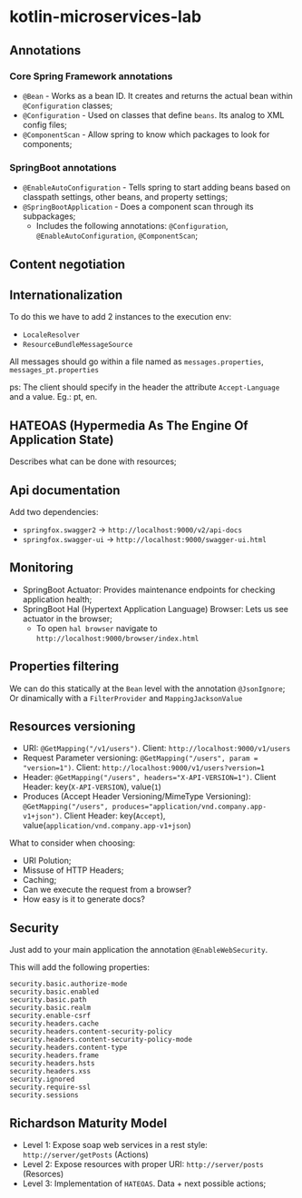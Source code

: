 # kotlin-microservices-lab

## Annotations

### Core Spring Framework annotations
- `@Bean` - Works as a bean ID. It creates and returns the actual bean within `@Configuration` classes;
- `@Configuration` - Used on classes that define `beans`. Its analog to XML config files; 
- `@ComponentScan` -  Allow spring to know which packages to look for components;

### SpringBoot annotations
- `@EnableAutoConfiguration` -  Tells spring to start adding beans based on classpath settings, other beans, and property settings;
- `@SpringBootApplication` - Does a component scan through its subpackages;
    - Includes the following annotations: `@Configuration`, `@EnableAutoConfiguration`, `@ComponentScan`;
        

## Content negotiation


## Internationalization
To do this we have to add 2 instances to the execution env:
- `LocaleResolver`
- `ResourceBundleMessageSource`

All messages should go within a file named as `messages.properties`, `messages_pt.properties` 

ps: The client should specify in the header the attribute `Accept-Language` and a value. Eg.: pt, en.

## HATEOAS (Hypermedia As The Engine Of Application State)
Describes what can be done with resources;

## Api documentation

Add two dependencies:
- `springfox.swagger2` -> `http://localhost:9000/v2/api-docs`
- `springfox.swagger-ui` -> `http://localhost:9000/swagger-ui.html`

## Monitoring
- SpringBoot Actuator: Provides maintenance endpoints for checking application health;
- SpringBoot Hal (Hypertext Application Language) Browser: Lets us see actuator in the browser;
    - To open `hal browser` navigate to `http://localhost:9000/browser/index.html`
    
## Properties filtering
We can do this statically at the `Bean` level with the annotation `@JsonIgnore`;
Or dinamically with a `FilterProvider` and `MappingJacksonValue`

## Resources versioning
- URI: `@GetMapping("/v1/users")`. Client: `http://localhost:9000/v1/users`
- Request Parameter versioning: `@GetMapping("/users", param = "version=1")`. Client: `http://localhost:9000/v1/users?version=1` 
- Header: `@GetMapping("/users", headers="X-API-VERSION=1")`. Client Header: key(`X-API-VERSION`), value(`1`)
- Produces (Accept Header Versioning/MimeType Versioning): `@GetMapping("/users", produces="application/vnd.company.app-v1+json")`. Client Header: key(`Accept`), value(`application/vnd.company.app-v1+json`)

What to consider when choosing:
- URI Polution;
- Missuse of HTTP Headers;
- Caching;
- Can we execute the request from a browser?
- How easy is it to generate docs?

## Security
Just add to your main application the annotation `@EnableWebSecurity`.

This will add the following properties:
```
security.basic.authorize-mode
security.basic.enabled
security.basic.path
security.basic.realm
security.enable-csrf
security.headers.cache
security.headers.content-security-policy
security.headers.content-security-policy-mode
security.headers.content-type
security.headers.frame
security.headers.hsts
security.headers.xss
security.ignored
security.require-ssl
security.sessions
```

## Richardson Maturity Model
- Level 1: Expose soap web services in a rest style: `http://server/getPosts` (Actions)
- Level 2: Expose resources with proper URI: `http://server/posts` (Resorces)
- Level 3: Implementation of `HATEOAS`. Data + next possible actions;